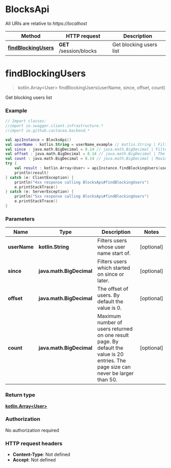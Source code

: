 # BlocksApi

All URIs are relative to *https://localhost*

Method | HTTP request | Description
------------- | ------------- | -------------
[**findBlockingUsers**](BlocksApi.md#findBlockingUsers) | **GET** /session/blocks | Get blocking users list


<a name="findBlockingUsers"></a>
# **findBlockingUsers**
> kotlin.Array&lt;User&gt; findBlockingUsers(userName, since, offset, count)

Get blocking users list

### Example
```kotlin
// Import classes:
//import io.swagger.client.infrastructure.*
//import io.github.cactacea.backend.*

val apiInstance = BlocksApi()
val userName : kotlin.String = userName_example // kotlin.String | Filters users whose user name start of.
val since : java.math.BigDecimal = 8.14 // java.math.BigDecimal | Filters users which started on since or later.
val offset : java.math.BigDecimal = 8.14 // java.math.BigDecimal | The offset of users. By default the value is 0.
val count : java.math.BigDecimal = 8.14 // java.math.BigDecimal | Maximum number of users returned on one result page. By default the value is 20 entries. The page size can never be larger than 50.
try {
    val result : kotlin.Array<User> = apiInstance.findBlockingUsers(userName, since, offset, count)
    println(result)
} catch (e: ClientException) {
    println("4xx response calling BlocksApi#findBlockingUsers")
    e.printStackTrace()
} catch (e: ServerException) {
    println("5xx response calling BlocksApi#findBlockingUsers")
    e.printStackTrace()
}
```

### Parameters

Name | Type | Description  | Notes
------------- | ------------- | ------------- | -------------
 **userName** | **kotlin.String**| Filters users whose user name start of. | [optional]
 **since** | **java.math.BigDecimal**| Filters users which started on since or later. | [optional]
 **offset** | **java.math.BigDecimal**| The offset of users. By default the value is 0. | [optional]
 **count** | **java.math.BigDecimal**| Maximum number of users returned on one result page. By default the value is 20 entries. The page size can never be larger than 50. | [optional]

### Return type

[**kotlin.Array&lt;User&gt;**](User.md)

### Authorization

No authorization required

### HTTP request headers

 - **Content-Type**: Not defined
 - **Accept**: Not defined

